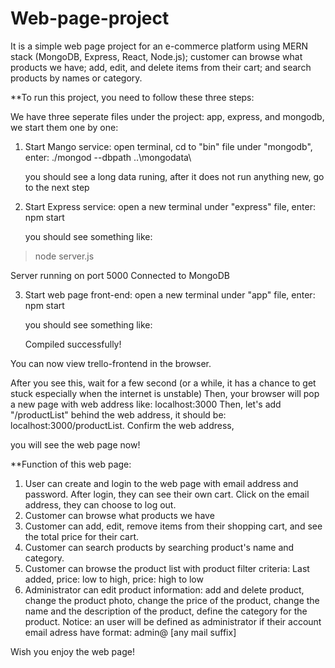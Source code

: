 # Web-page-project
It is a simple web page project for an e-commerce platform using MERN stack (MongoDB, Express, React, Node.js); customer can browse what products we have; add, edit, and delete items from their cart; and search products by names or category. 

**To run this project, you need to follow these three steps: 

We have three seperate files under the project: app, express, and mongodb, we start them one by one: 

1. Start Mango service: open terminal, cd to "bin" file under "mongodb", enter: ./mongod --dbpath ..\mongodata\
   
   you should see a long data runing, after it does not run anything new, go to the next step
   
3. Start Express service: open a new terminal under "express" file, enter: npm start

   you should see something like:
   
> node server.js

Server running on port 5000
Connected to MongoDB

3. Start web page front-end: open a new terminal under "app" file, enter: npm start
   
   you should see something like:

   Compiled successfully!

You can now view trello-frontend in the browser.

After you see this, wait for a few second (or a while, it has a chance to get stuck especially when the internet is unstable)
Then, your browser will pop a new page with web address like: localhost:3000
Then, let's add "/productList" behind the web address, it should be: localhost:3000/productList. 
Confirm the web address, 

you will see the web page now!

**Function of this web page: 
1. User can create and login to the web page with email address and password. After login, they can see their own cart. Click on the email address, they can choose to log out. 
2. Customer can browse what products we have
3. Customer can add, edit, remove items from their shopping cart, and see the total price for their cart. 
4. Customer can search products by searching product's name and category.
5. Customer can browse the product list with product filter criteria: Last added, price: low to high, price: high to low
6. Administrator can edit product information: add and delete product, change the product photo, change the price of the product, change the name and the description of the product, define the category for the product.
   Notice: an user will be defined as administrator if their account email adress have format: admin@ [any mail suffix]

Wish you enjoy the web page!
